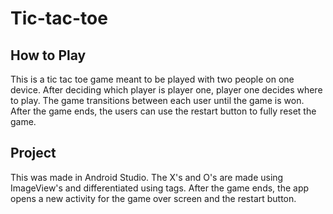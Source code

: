# Tic-tac-toe

## How to Play

This is a tic tac toe game meant to be played with two people on one device. After deciding which player is player one, player one decides where to play. The game transitions between each user until the game is won. After the game ends, the users can use the restart button to fully reset the game. 

## Project

This was made in Android Studio. The X's and O's are made using ImageView's and differentiated using tags. After the game ends, the app opens a new activity for the game over screen and the restart button. 
